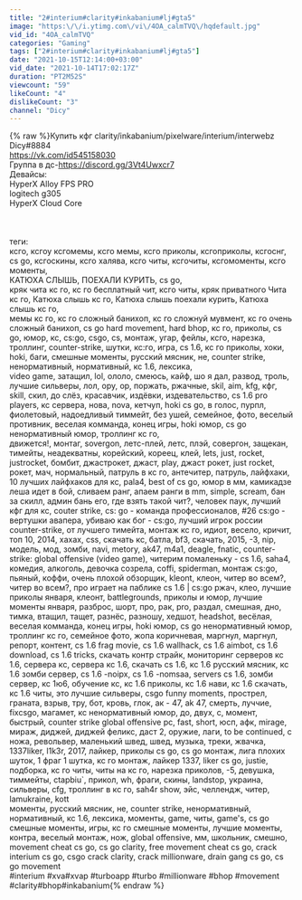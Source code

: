 ```yaml
---
title: "2#interium#clarity#inkabanium#lj#gta5"
image: "https:\/\/i.ytimg.com\/vi\/4OA_calmTVQ\/hqdefault.jpg"
vid_id: "4OA_calmTVQ"
categories: "Gaming"
tags: ["2#interium#clarity#inkabanium#lj#gta5"]
date: "2021-10-15T12:14:00+03:00"
vid_date: "2021-10-14T17:02:17Z"
duration: "PT2M52S"
viewcount: "59"
likeCount: "4"
dislikeCount: "3"
channel: "Dicy"
---
```

{% raw %}Купить кфг clarity/inkabanium/pixelware/interium/interwebz<br />Dicy#8884<br /><a rel="nofollow" target="blank" href="https://vk.com/id545158030">https://vk.com/id545158030</a><br />Группа в дс-<a rel="nofollow" target="blank" href="https://discord.gg/3Vt4Uwxcr7">https://discord.gg/3Vt4Uwxcr7</a><br />Девайсы:<br />HyperX Alloy FPS PRO<br />logitech g305<br />HyperX Cloud Core<br /><br /><br /><br />теги:<br />ксго, ксгоу ксгомемы, ксго мемы, ксго приколы, ксгоприколы, ксгоснг,<br />cs go, ксгоскины, ксго халява, ксго читы, ксгочиты, ксгомоменты, ксго моменты,<br />КАТЮХА СЛЫШЬ, ПОЕХАЛИ КУРИТЬ, cs go, <br />кряк чита кс го, кс го бесплатный чит, ксго читы, кряк приватного Чита кс го, Катюха слышь кс го, Катюха слышь поехали курить, Катюха слышь кс го,<br />мемы кс го, кс го сложный банихоп, кс го сложнуй мувмент, кс го очень сложный банихоп, cs go hard movement, hard bhop, кс го, приколы, cs go, юмор, кс, cs:go, csgo, cs, монтаж, угар, фейлы, ксго, нарезка, троллинг, counter-strike, шутки, кс:го, игра, cs 1.6, кс го приколы, хоки, hoki, баги, смешные моменты, русский мясник, не, counter strike, ненормативный, нормативный, кс 1.6, лексика, <br />video game, затащил, lol, ололо, смеюсь, кайф, шо я дал, развод, троль, лучшие сильверы, лол, ору, ор, поржать, ржачные, skil, aim, kfg, кфг, skill, скил, до слёз, красавчик, издёвки, издевательство, cs 1.6 pro players, кс сервера, нова, nova, кетчуп, hoki cs go, в голос, пурпл, фиолетовый, надоедливый тиммейт, без ушей, семейное, фото, веселый противник, веселая комманда, конец игры, hoki юмор, cs go ненормативный юмор, троллинг кс го, <br />движется!, монтаг, sovergon, летс-плей, летс, плэй, совергон, защекан, тимейты, неадекватны, корейский, кореец, клей, lets, just, rocket, justrocket, бомбит, джастрокет, джаст, play, джаст рокет, just rocket, рокет, мач, нормальный, патруль в кс го, антечитер, патруль, лайфхаки, 10 лучших лайфхаков для кс, pala4, best of cs go, юмор в мм, камикадзе леша идет в бой, сливаем ранг, апаем ранги в mm, simple, scream, бан за скилл, админ бань его, где взять такой чит?, человек паук, лучший кфг для кс, couter strike, cs: go - команда профессионалов, #26 cs:go - вертушки авапера, убиваю как бог - cs:go, лучший игрок россии counter-strike, от лучшего тимейта, монтаж кс го, идиот, весело, кричит, топ 10, 2014, хахах, css, скачать кс, батла, bf3, скачать, 2015, -3, nip, модель, мод, зомби, navi, metory, ak47, m4a1, deagle, fnatic, counter-strike: global offensive (video game), читерим помаленьку - cs 1.6, saha4, комедия, алкоголь, девочка созрела, coffi, spiderman, монтаж cs:go, пьяный, коффи, очень плохой обзорщик, kleont, клеон, читер во всем?, читер во всем?, про играет на паблике cs 1.6 | cs:go ржач, клео, лучшие приколы января, клеонт, battlegrounds, приколы и юмор, лучшие моменты января, разброс, шорт, про, рак, pro, раздал, смешная, дно, тимка, втащил, тащет, разнёс, разношу, хедшот, headshot, весёлая, веселая комманда, конец игры, hoki юмор, cs go ненормативный юмор, троллинг кс го, семейное фото, жопа коричневая, маргнул, маргнул, репорт, контент, cs 1.6 frag movie, cs 1.6 wallhack, cs 1.6 aimbot, cs 1.6 download, cs 1.6 tricks, скачать контр страйк, мониторинг серверов кс 1.6, сервера кс, сервера кс 1.6, скачать cs 1.6, кс 1.6 русский мясник, кс 1.6 зомби сервер, cs 1.6 -noipx, cs 1.6 -nomsaa, servers cs 1.6, зомби сервер, кс 1ю6, обучение кс, кс 1.6 приколы, кс 1.6 нави, кс 1.6 скачать, кс 1.6 читы, это лучшие сильверы, csgo funny moments, прострел, граната, взрыв, тру, бот, кровь, глок, ак - 47, ak 47, смерть, луччие, fixcsgo, магамет, кс ненормативный юмор, до, двух, с, момент, быстрый, counter strike global offensive pc, fast, short, юсп, афк, mirage, мираж, диджей, диджей феликс, даст 2, оружие, лаги, to be continued, с ножа, револьвер, маленький швед, швед, музыка, треки, жвачка, 1337liker, l1k3r, 2017, лайкер, приколы cs go, cs go монтаж, лига плохих шуток, 1 фраг 1 шутка, кс го монтаж, лайкер 1337, liker cs go, justie, подборка, кс го читы, читы на кс го, нарезка приколов, -5, девушка, тиммейты, ctapbiu`, прикол, wh, фраги, скины, landstop, украина, сильверы, cfg, троллинг в кс го, sah4r show, эйс, челлендж, читер, lamukraine, kott <br />моменты, русский мясник, не, counter strike, ненормативный, нормативный, кс 1.6, лексика, моменты, game, читы, game's, cs go смешные моменты, игры, кс го смешные моменты, лучшие моменты, контра, веселый монтаж, нож, global offensive, мм, школьник, смешно, movement cheat cs go, cs go clarity, free movement cheat cs go, crack interium cs go, csgo crack clarity, crack millionware, drain gang cs go, cs go movement<br />#interium​​​​​ #xva​​​​​ #xvap​​​​​  #turboapp​​​​​​ #turbo​​​​​ #millionware​​​​​ #bhop​​​​​ #movement​​​​ #clarity​​​​ #bhop#inkabanium{% endraw %}
